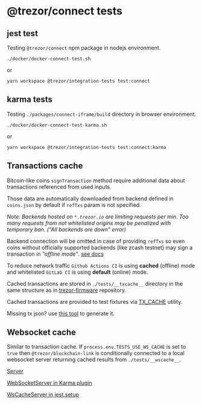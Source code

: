 # @trezor/connect tests

## jest test

Testing `@trezor/connect` npm package in nodejs environment.

```
./docker/docker-connect-test.sh
```

or

```
yarn workspace @trezor/integration-tests test:connect
```

## karma tests

Testing `./packages/connect-iframe/build` directory in browser environment.

```
./docker/docker-connect-test-karma.sh
```

or

```
yarn workspace @trezor/integration-tests test:connect:karma
```

## Transactions cache

Bitcoin-like coins `signTransaction` method require additional data about transactions referenced from used inputs.

Those data are automatically downloaded from backend defined in `coins.json` by default if `refTxs` param is not specified.

_Note: Backends hosted on `*.trezor.io` are limiting requests per min._
_Too many requests from not whitelisted origins may be penalized with temporary ban. ("All backends are down" error)_

Backend connection will be omitted in case of providing `refTxs` so even coins without officially supported backends (like zcash testnet) may sign a transaction in _"offline mode"_. [see docs](../docs/method/signTransaction.md)

To reduce network traffic `Github Actions CI` is using **cached** (offline) mode and whitelisted `GitLab CI` is using **default** (online) mode.

Cached transactions are stored in `./tests/__txcache__` directory in the same structure as in [trezor-firmware](https://github.com/trezor/trezor-firmware/tree/master/tests/txcache) repository.

Cached transactions are provided to test fixtures via [TX_CACHE](./__txcache__/index.js) utility.

Missing tx json? use [this tool](./__txcache__/gen-reftx.js) to generate it.

## Websocket cache

Similar to transaction cache. If `process.env.TESTS_USE_WS_CACHE` is set to `true` then `@trezor/blockchain-link` is conditionally connected to a local websocket server returning cached results from `./tests/__wscache__`.

[Server](./__wscache__/server.js)

[WebSocketServer in Karma plugin](./karma.plugin.js)

[WsCacheServer in jest.setup](./jest.setup.js)
